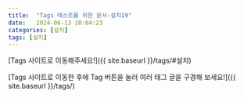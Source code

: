 ```yaml
---
title:  "Tags 테스트를 위한 문서-설치19"
date:   2024-06-13 10:04:23
categories: [설치]
tags: [설치]
---
```

[Tags 사이트로 이동해주세요!]({{ site.baseurl }}/tags/#설치)  

[Tags 사이트로 이동한 후에 Tag 버튼을 눌러 여러 태그 글을 구경해 보세요!]({{ site.baseurl }}/tags/)